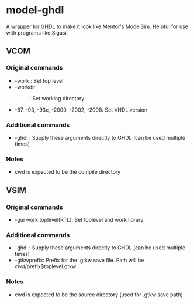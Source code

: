 model-ghdl
==========

A wrapper for GHDL to make it look like Mentor's ModelSim. Helpful for use with programs like Sigasi.


VCOM
----
### Original commands
* -work <top>: Set top level
* -workdir <dir>: Set working directory
* -87, -93, -93c, -2000, -2002, -2008: Set VHDL version

### Additional commands
* -ghdl <param>: Supply these arguments directly to GHDL (can be used multiple times)

### Notes
* cwd is expected to be the compile directory


VSIM
----
### Original commands
* -gui work.toplevel(RTL): Set toplevel and work library

### Additional commands
* -ghdl <param>: Supply these arguments directly to GHDL (can be used multiple times)
* -gtkwprefix: Prefix for the .gtkw save file. Path will be $cwd/$prefix$toplevel.gtkw

### Notes
* cwd is expected to be the source directory (used for .gtkw save path)

